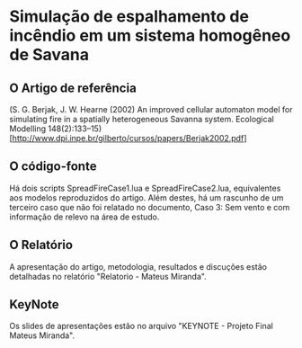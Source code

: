 # Simulação de espalhamento de incêndio em um sistema homogêneo de Savana

## O Artigo de referência
(S. G. Berjak, J. W. Hearne (2002) An improved cellular automaton model for simulating fire in a spatially heterogeneous Savanna system. Ecological Modelling 148(2):133–15)[http://www.dpi.inpe.br/gilberto/cursos/papers/Berjak2002.pdf]

## O código-fonte
Há dois scripts SpreadFireCase1.lua e SpreadFireCase2.lua, equivalentes aos modelos reproduzidos do artigo. Além destes, há um rascunho de um terceiro caso que não foi relatado no documento, Caso 3: Sem vento e com informação de relevo na área de estudo. 

## O Relatório
A apresentação do artigo, metodologia, resultados e discuções estão detalhadas no relatório "Relatorio - Mateus Miranda".

## KeyNote
Os slides de apresentações estão no arquivo "KEYNOTE - Projeto Final Mateus Miranda".
